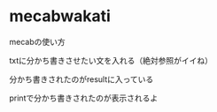 # mecabwakati
mecabの使い方

 txtに分かち書きさせたい文を入れる（絶対参照がイイね）


 分かち書きされたのがresultに入っている
 
 
 printで分かち書きされたのが表示されるよ

